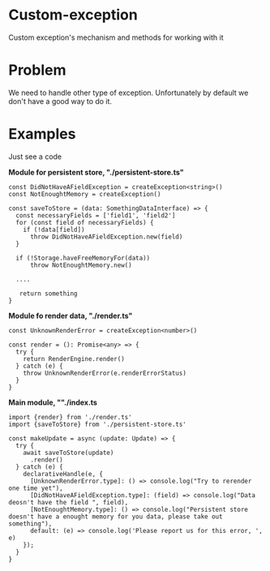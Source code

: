 # Custom-exception
Custom exception's mechanism and methods for working with it

# Problem

We need to handle other type of exception. Unfortunately by default we don't have a good way to do it.
<br/>


# Examples
Just see a code

**Module for persistent store, "./persistent-store.ts"**
```
const DidNotHaveAFieldException = createException<string>()
const NotEnoughtMemory = createException()

const saveToStore = (data: SomethingDataInterface) => {
  const necessaryFields = ['field1', 'field2']
  for (const field of necessaryFields) {
    if (!data[field])
      throw DidNotHaveAFieldException.new(field)
  }

  if (!Storage.haveFreeMemoryFor(data))
      throw NotEnoughtMemory.new()

  ....

   return something
}
```

**Module fo render data, "./render.ts"**

```
const UnknownRenderError = createException<number>()

const render = (): Promise<any> => {
  try {
    return RenderEngine.render()
  } catch (e) {
    throw UnknownRenderError(e.renderErrorStatus)
  }
}
```

**Main module, ""./index.ts**

```
import {render} from './render.ts'
import {saveToStore} from './persistent-store.ts'

const makeUpdate = async (update: Update) => {
  try {
    await saveToStore(update)
      .render()
  } catch (e) {
    declarativeHandle(e, {
      [UnknownRenderError.type]: () => console.log("Try to rerender one time yet"),
      [DidNotHaveAFieldException.type]: (field) => console.log("Data deosn't have the field ", field),
      [NotEnoughtMemory.type]: () => console.log("Persistent store doesn't have a enought memory for you data, please take out something"),
      default: (e) => console.log('Please report us for this error, ', e)
    });
  }
}
```